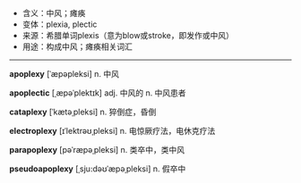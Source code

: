 - <span class="definition">含义：中风；瘫痪</span>
- <span class="definition">变体：plexia, plectic</span>
- <span class="definition">来源：希腊单词plexis（意为blow或stroke，即发作或中风）</span>
- <span class="definition">用途：构成中风；瘫痪相关词汇</span>


---


<span class="vocabulary">**apoplexy**</span> [ˈæpəpleksi] n. 中风

<span class="vocabulary">**apoplectic**</span> [ˌæpəˈplektɪk] adj. 中风的 n. 中风患者 

<span class="vocabulary">**cataplexy**</span> [ˈkætəˌpleksi] n. 猝倒症，昏倒

<span class="vocabulary">**electroplexy**</span> [ɪˈlektrəʊˌpleksi] n. 电惊厥疗法，电休克疗法

<span class="vocabulary">**parapoplexy**</span> [pəˈræpəˌpleksi] n. 类卒中，类中风

<span class="vocabulary">**pseudoapoplexy**</span> [ˌsju:dəʊˈæpəˌpleksi] n. 假卒中
